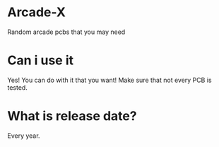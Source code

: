 # Arcade-X
Random arcade pcbs that you may need
# Can i use it
Yes! You can do with it that you want! Make sure that not every PCB is tested.
# What is release date?
Every year.

